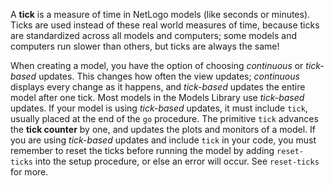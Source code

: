 A **tick** is a measure of time in NetLogo models (like seconds or minutes). Ticks are used instead of these real world measures of time, because ticks are standardized across all models and computers; some models and computers run slower than others, but ticks are always the same! 

When creating a model, you have the option of choosing *continuous* or *tick-based* updates. This changes how often the view updates; *continuous* displays every change as it happens, and *tick-based* updates the entire model after one tick. Most models in the Models Library use *tick-based* updates. If your model is using *tick-based* updates, it must include `tick`, usually placed at the end of the `go` procedure. The primitive `tick` advances the **tick counter** by one, and updates the plots and monitors of a model. If you are using *tick-based* updates and include `tick` in your code, you must remember to reset the ticks before running the model by adding `reset-ticks` into the setup procedure, or else an error will occur. See `reset-ticks` for more. 